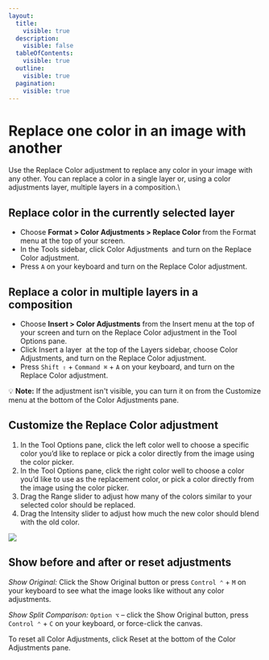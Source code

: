```yaml
---
layout:
  title:
    visible: true
  description:
    visible: false
  tableOfContents:
    visible: true
  outline:
    visible: true
  pagination:
    visible: true
---
```


# Replace one color in an image with another

Use the Replace Color adjustment to replace any color in your image with any other. You can replace a color in a single layer or, using a color adjustments layer, multiple layers in a composition.\


## Replace color in the currently selected layer

* Choose **Format > Color Adjustments > Replace Color** from the Format menu at the top of your screen.
* In the Tools sidebar, click Color Adjustments <img src="https://help.pixelmator.com/pixelmator-pro/3.5/assets/English/1581000192000.png" alt="" data-size="line"> and turn on the Replace Color adjustment.
* Press `A` on your keyboard and turn on the Replace Color adjustment.

## Replace a color in multiple layers in a composition

* Choose **Insert > Color Adjustments** from the Insert menu at the top of your screen and turn on the Replace Color adjustment in the Tool Options pane.
* Click Insert a layer <img src="https://help.pixelmator.com/pixelmator-pro/3.5/assets/English/1648724547000.png" alt="" data-size="line"> at the top of the Layers sidebar, choose Color Adjustments, and turn on the Replace Color adjustment.
* Press `Shift ⇧` + `Command ⌘` + `A` on your keyboard, and turn on the Replace Color adjustment.

:bulb: **Note:** If the adjustment isn't visible, you can turn it on from the Customize menu at the bottom of the Color Adjustments pane.

## Customize the Replace Color adjustment

1. In the Tool Options pane, click the left color well to choose a specific color you’d like to replace or pick a color directly from the image using the color picker.
2. In the Tool Options pane, click the right color well to choose a color you’d like to use as the replacement color, or pick a color directly from the image using the color picker.
3. Drag the Range slider to adjust how many of the colors similar to your selected color should be replaced.
4. Drag the Intensity slider to adjust how much the new color should blend with the old color.

![](https://help.pixelmator.com/pixelmator-pro/3.5/assets/English/1605601033000.png)

## Show before and after or reset adjustments

_Show Original:_ Click the Show Original button or press `Control ⌃` + `M` on your keyboard to see what the image looks like without any color adjustments.

_Show Split Comparison:_ `Option ⌥` – click the Show Original button, press `Control ⌃` + `C` on your keyboard, or force-click the canvas.

To reset all Color Adjustments, click Reset at the bottom of the Color Adjustments pane.
